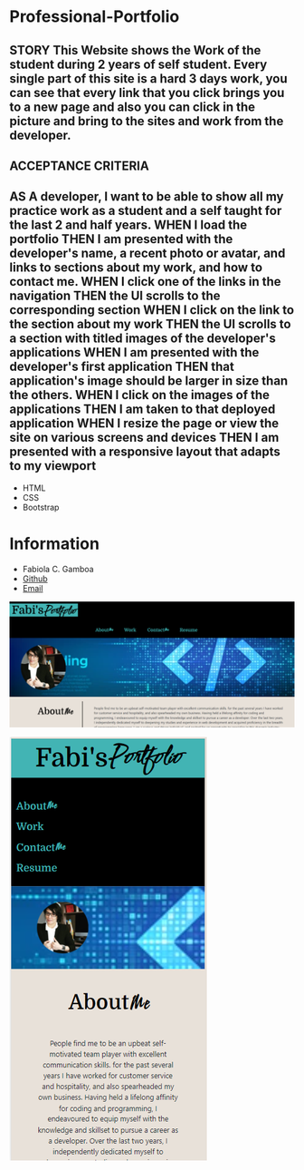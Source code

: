 # Professional-Portfolio


## __STORY__ This Website  shows the Work of the student during 2 years of self student. Every single part of this site is a hard 3 days work, you can see that every link that you click brings you to a new page and also you can click in the picture and bring to the sites and work from the developer.

## __ACCEPTANCE CRITERIA__

## __AS A developer__, I want to be able to show all my practice work as a student and a self taught for the last 2 and half years. WHEN I load the portfolio THEN I am presented with the developer's name, a recent photo or avatar, and links to sections about my work, and how to contact me. WHEN I click one of the links in the navigation THEN the UI scrolls to the corresponding section WHEN I click on the link to the section about my work THEN the UI scrolls to a section with titled images of the developer's applications WHEN I am presented with the developer's first application THEN that application's image should be larger in size than the others. WHEN I click on the images of the applications THEN I am taken to that deployed application WHEN I resize the page or view the site on various screens and devices THEN I am presented with a responsive layout that adapts to my viewport

- HTML
- CSS
- Bootstrap

# Information

* Fabiola C. Gamboa
* [Github](https://github.com/Fabskickass/Professional-Portfolio)
* [Email](fabiscg79@gmail.com)



![Fabi's Potfolio](./assets/images/Fabs-portfolio.png)

![Phone's Mock-up](./assets/images/smartphone-design.png)


